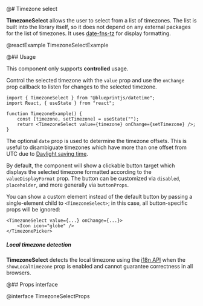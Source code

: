 @# Timezone select

**TimezoneSelect** allows the user to select from a list of timezones. The list is built into the library itself, so it
does not depend on any external packages for the list of timezones. It uses
[date-fns-tz](https://github.com/marnusw/date-fns-tz) for display formatting.

@reactExample TimezoneSelectExample

@## Usage

This component only supports **controlled** usage.

Control the selected timezone with the `value` prop and use the `onChange` prop callback to listen for changes to the
selected timezone.

```tsx
import { TimezoneSelect } from "@blueprintjs/datetime";
import React, { useState } from "react";

function TimezoneExample() {
    const [timezone, setTimezone] = useState("");
    return <TimezoneSelect value={timezone} onChange={setTimezone} />;
}
```

The optional `date` prop is used to determine the timezone offsets. This is useful to disambiguate timezones which have
more than one offset from UTC due to [Daylight saving time](https://en.wikipedia.org/wiki/Daylight_saving_time).

By default, the component will show a clickable button target which displays the selected timezone formatted according
to the `valueDisplayFormat` prop. The button can be customized via `disabled`, `placeholder`, and more generally via
`buttonProps`.

You can show a custom element instead of the default button by passing a single-element child to `<TimezoneSelect>`;
in this case, all button-specific props will be ignored:

```tsx
<TimezoneSelect value={...} onChange={...}>
    <Icon icon="globe" />
</TimezonePicker>
```

<div class="@ns-callout @ns-intent-warning @ns-icon-warning-sign @ns-callout-has-body-content">
    <h5 class="@ns-heading">Local timezone detection</h5>

**TimezoneSelect** detects the local timezone using the
[i18n API](https://developer.mozilla.org/en-US/docs/Web/JavaScript/Reference/Global_Objects/DateTimeFormat/resolvedOptions)
when the `showLocalTimezone` prop is enabled and cannot guarantee correctness in all browsers.

</div>

@## Props interface

@interface TimezoneSelectProps
